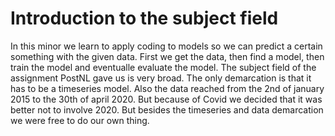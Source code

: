# Introduction to the subject field

In this minor we learn to apply coding to models so we can predict a certain something with the given data. First we get the data, then find a model, then train the model and eventualle evaluate the model. The subject field of the assignment PostNL gave us is very broad. The only demarcation is that it has to be a timeseries model. Also the data reached from the 2nd of january 2015 to the 30th of april 2020. But because of Covid we decided that it was better not to involve 2020. But besides the timeseries and data demarcation we were free to do our own thing.
